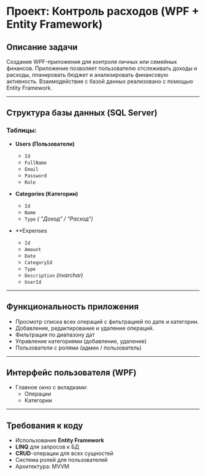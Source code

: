 # Проект: Контроль расходов (WPF + Entity Framework)

## Описание задачи

Создание WPF-приложения для контроля личных или семейных финансов. Приложение позволяет пользователю отслеживать доходы и расходы, планировать бюджет и анализировать финансовую активность. Взаимодействие с базой данных реализовано с помощью Entity Framework.

---

## Структура базы данных (SQL Server)

### Таблицы:

- **Users (Пользователи)**
  - `Id` 
  - `FullName`
  - `Email` 
  - `Password` 
  - `Role`

- **Categories (Категории)**
  - `Id` 
  - `Name` 
  - `Type` *( "Доход" / "Расход")*

- **Expenses 
  - `Id` 
  - `Amount`
  - `Date`
  - `CategoryId`
  - `Type` 
  - `Description` *(nvarchar)*
  - `UserId`

---

## Функциональность приложения

- Просмотр списка всех операций с фильтрацией по дате и категории.
- Добавление, редактирование и удаление операций.
- Фильтрация по диапазону дат
- Управление категориями (добавление, удаление)
- Пользователи с ролями (админ / пользователь)

---

## Интерфейс пользователя (WPF)

- Главное окно с вкладками:
  - Операции
  - Категории

---

## Требования к коду

- Использование **Entity Framework**
- **LINQ** для запросов к БД
- **CRUD**-операции для всех сущностей
- Система ролей для пользователей
- Архитектура: MVVM
